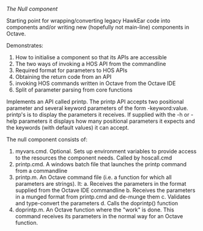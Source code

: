 *The Null component*

Starting point for wrapping/converting legacy HawkEar code into components and/or writing new (hopefully not main-line) components in Octave.

Demonstrates:
1. How to initialise a component so that its APIs are accessible 
2. The two ways of invoking a HOS API from the commandline
3. Required format for parameters to HOS APIs
4. Obtaining the return code from an API
5. invoking HOS commands written in Octave from the Octave IDE
6. Split of parameter parsing from core functions

Implements an API called printp. The printp API accepts two positional parameter and several keyword parameters of the form -keyword:value. printp's is to display the parameters it receives. If supplied with the -h or -help parameters it displays how many positional parameters it expects and the keywords (with default values) it can accept.

The null component consists of:
1. myvars.cmd. Optional. Sets up environment variables to provide access to the resources the component needs. Called by hoscall.cmd
2. printp.cmd. A windows batch file that launches the printp command from a commandline
3. printp.m. An Octave command file (i.e. a function for which all parameters are strings). It:
   a. Receives the parameters in the format supplied from the Octave IDE commandline
   b. Receives the parameters in a munged format from printp.cmd and de-munge them
   c. Validates and type-convert the parameters
   d. Calls the doprintp() function
4. doprintp.m. An Octave function where the "work" is done. This command receives its parameters in the normal way for an Octave function. 


